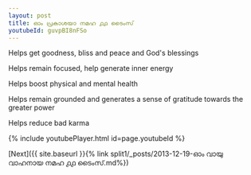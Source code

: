 ```yaml
---
layout: post
title: ഓം പ്രകാശയാ നമഹ ൧൧ ടൈംസ്
youtubeId: guvpBI8nFSo
---
```

 
 
Helps get goodness, bliss and peace and God's blessings
 
Helps remain focused, help generate inner energy 
 
Helps boost physical and mental health 
 
Helps remain grounded and generates a sense of gratitude towards the greater power 
 
Helps reduce bad karma
 
 
 
 


{% include youtubePlayer.html id=page.youtubeId %}
 
[Next]({{ site.baseurl }}{% link  split1/_posts/2013-12-19-ഓം വായു വാഹനായ നമഹ ൧൧ ടൈംസ്.md%})
 
